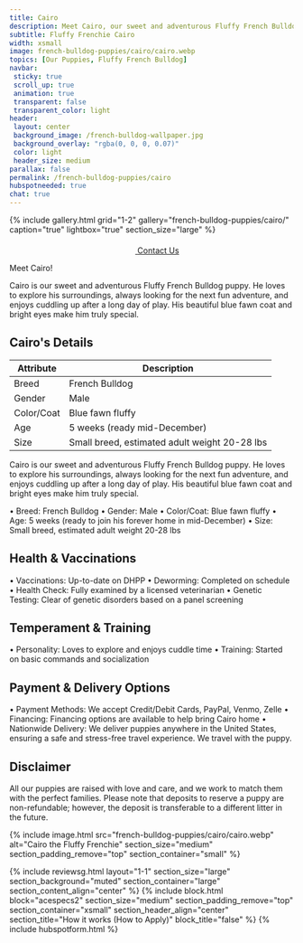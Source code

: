 ```yaml
---
title: Cairo
description: Meet Cairo, our sweet and adventurous Fluffy French Bulldog puppy.
subtitle: Fluffy Frenchie Cairo
width: xsmall
image: french-bulldog-puppies/cairo/cairo.webp
topics: [Our Puppies, Fluffy French Bulldog]
navbar:
 sticky: true
 scroll_up: true
 animation: true
 transparent: false
 transparent_color: light
header:
 layout: center
 background_image: /french-bulldog-wallpaper.jpg
 background_overlay: "rgba(0, 0, 0, 0.07)"
 color: light
 header_size: medium
parallax: false
permalink: /french-bulldog-puppies/cairo
hubspotneeded: true
chat: true
---
```


{% include gallery.html
grid="1-2"
gallery="french-bulldog-puppies/cairo/"
caption="true"
lightbox="true"
section_size="large"
%}

<center><a class="uk-button uk-button-danger uk-border-pill uk-button-xlarge my-border-rounded" href="tel:212-739-0182">
    <span data-uk-icon="phone" class="uk-icon">
        <svg width="20" height="20" viewBox="0 0 20 20" xmlns="http://www.w3.org/2000/svg"></svg>
    </span>
    Contact Us
</a>
</center>

Meet Cairo!

Cairo is our sweet and adventurous Fluffy French Bulldog puppy. He loves to explore his surroundings, always looking for the next fun adventure, and enjoys cuddling up after a long day of play. His beautiful blue fawn coat and bright eyes make him truly special.

## Cairo's Details

| Attribute       | Description                |
| --------------- | -------------------------- |
| Breed           | French Bulldog             |
| Gender          | Male                       |
| Color/Coat      | Blue fawn fluffy           |
| Age             | 5 weeks (ready mid-December) |
| Size            | Small breed, estimated adult weight 20-28 lbs |

Cairo is our sweet and adventurous Fluffy French Bulldog puppy. He loves to explore his surroundings, always looking for the next fun adventure, and enjoys cuddling up after a long day of play. His beautiful blue fawn coat and bright eyes make him truly special.

  • Breed: French Bulldog
  • Gender: Male
  • Color/Coat: Blue fawn fluffy
  • Age: 5 weeks (ready to join his forever home in mid-December)
  • Size: Small breed, estimated adult weight 20-28 lbs

## Health & Vaccinations

  • Vaccinations: Up-to-date on DHPP
  • Deworming: Completed on schedule
  • Health Check: Fully examined by a licensed veterinarian
  • Genetic Testing: Clear of genetic disorders based on a panel screening
## Temperament & Training

  • Personality: Loves to explore and enjoys cuddle time
  • Training: Started on basic commands and socialization
## Payment & Delivery Options

  • Payment Methods: We accept Credit/Debit Cards, PayPal, Venmo, Zelle
  • Financing: Financing options are available to help bring Cairo home
  • Nationwide Delivery: We deliver puppies anywhere in the United States, ensuring a safe and stress-free travel experience. We travel with the puppy.
## Disclaimer

 All our puppies are raised with love and care, and we work to match them with the perfect families. Please note that deposits to reserve a puppy are non-refundable; however, the deposit is transferable to a different litter in the future.

{% include image.html
src="french-bulldog-puppies/cairo/cairo.webp"
alt="Cairo the Fluffy Frenchie"
section_size="medium"
section_padding_remove="top"
section_container="small"
%}

{% include reviewsg.html
layout="1-1"
section_size="large"
section_background="muted"
section_container="large"
section_content_align="center"
%}
{% include block.html
block="acespecs2"
section_size="medium"
section_padding_remove="top"
section_container="xsmall"
section_header_align="center"
section_title="How it works (How to Apply)"
block_title="false"
%}
{% include hubspotform.html %}

